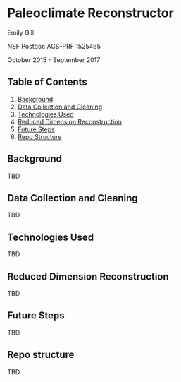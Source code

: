 # Paleoclimate Reconstructor

Emily Gill

NSF Postdoc AGS-PRF 1525465

October 2015 - September 2017

## Table of Contents
1. [Background](#background)
2. [Data Collection and Cleaning](#data-collection-and-cleaning)
3. [Technologies Used](#technologies-used)
4. [Reduced Dimension Reconstruction](#reduced-dimension-reconstruction)
5. [Future Steps](#future-steps)
6. [Repo Structure](#repo-structure)

## Background

TBD

## Data Collection and Cleaning

TBD

## Technologies Used

TBD

## Reduced Dimension Reconstruction

TBD

## Future Steps

TBD

## Repo structure

TBD
